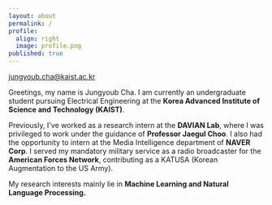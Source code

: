 ```yaml
---
layout: about
permalink: /
profile:
  align: right
  image: profile.png
published: true
---
```

[jungyoub.cha@kaist.ac.kr](mailto:jungyoub.cha@kaist.ac.kr)<br>

Greetings, my name is Jungyoub Cha. I am currently an undergraduate student pursuing Electrical Engineering at the **Korea Advanced Institute of Science and Technology (KAIST)**. 

Previously, I've worked as a research intern at the **DAVIAN Lab**, where I was privileged to work under the guidance of **Professor Jaegul Choo**. I also had the opportunity to intern at the Media Intelligence department of **NAVER Corp**. I served my mandatory military service as a radio broadcaster for the **American Forces Network**, contributing as a KATUSA (Korean Augmentation to the US Army).

My research interests mainly lie in **Machine Learning and Natural Language Processing.**
